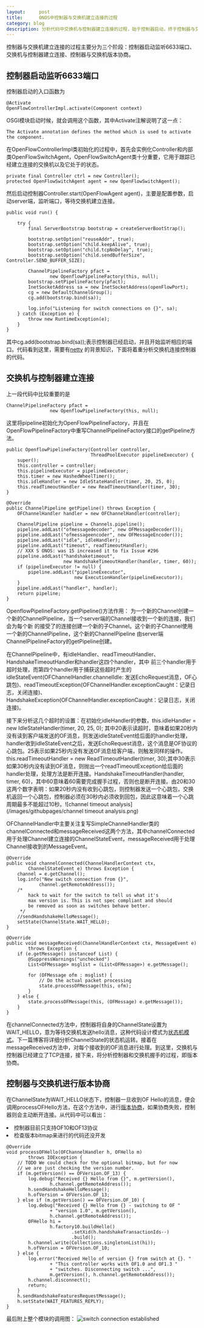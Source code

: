```yaml
---
layout:     post
title:      ONOS中控制器与交换机建立连接的过程
category: blog
description: 分析代码中交换机与控制器建立连接的过程，始于控制器启动，终于控制器与交换机版本协商。
---
```


控制器与交换机建立连接的过程主要分为三个阶段：控制器启动监听6633端口、交换机与控制器建立连接、控制器与交换机版本协商。

## 控制器启动监听6633端口

控制器启动的入口函数为

    @Activate
    OpenFlowControllerImpl.activate(Component context)
OSGI模块启动时候，就会调用这个函数，其中Activate注解说明了这一点：
    
    The Activate annotation defines the method which is used to activate the component.
在OpenFlowControllerImpl类初始化的过程中，首先会实例化Controller和内部类OpenFlowSwitchAgent，OpenFlowSwitchAgent类十分重要，它用于跟踪已经建立连接的交换机以及它处于的状态。

    private final Controller ctrl = new Controller();
    protected OpenFlowSwitchAgent agent = new OpenFlowSwitchAgent();

然后启动控制器Controller.start(OpenFlowAgent agent)，主要是配置参数，启动server端，监听端口，等待交换机建立连接。

    public void run() {

        try {
            final ServerBootstrap bootstrap = createServerBootStrap();

            bootstrap.setOption("reuseAddr", true);
            bootstrap.setOption("child.keepAlive", true);
            bootstrap.setOption("child.tcpNoDelay", true);
            bootstrap.setOption("child.sendBufferSize", Controller.SEND_BUFFER_SIZE);

            ChannelPipelineFactory pfact =
                    new OpenflowPipelineFactory(this, null);
            bootstrap.setPipelineFactory(pfact);
            InetSocketAddress sa = new InetSocketAddress(openFlowPort);
            cg = new DefaultChannelGroup();
            cg.add(bootstrap.bind(sa));

            log.info("Listening for switch connections on {}", sa);
        } catch (Exception e) {
            throw new RuntimeException(e);
        }
    }

其中cg.add(bootstrap.bind(sa));表示控制器已经启动，并且开始监听相应的端口。代码看到这里，需要有[netty][] 的背景知识，下面将着重分析交换机连接控制器的代码。

## 交换机与控制器建立连接
上一段代码中比较重要的是

    ChannelPipelineFactory pfact =
                    new OpenflowPipelineFactory(this, null);
这里将pipeline初始化为OpenFlowPipelineFactory，并且在OpenFlowPipelineFactory中重写ChannelPipelineFactory接口的getPipeline方法。

    public OpenflowPipelineFactory(Controller controller,
                                   ThreadPoolExecutor pipelineExecutor) {
        super();
        this.controller = controller;
        this.pipelineExecutor = pipelineExecutor;
        this.timer = new HashedWheelTimer();
        this.idleHandler = new IdleStateHandler(timer, 20, 25, 0);
        this.readTimeoutHandler = new ReadTimeoutHandler(timer, 30);
    }

    @Override
    public ChannelPipeline getPipeline() throws Exception {
        OFChannelHandler handler = new OFChannelHandler(controller);

        ChannelPipeline pipeline = Channels.pipeline();
        pipeline.addLast("ofmessagedecoder", new OFMessageDecoder());
        pipeline.addLast("ofmessageencoder", new OFMessageEncoder());
        pipeline.addLast("idle", idleHandler);
        pipeline.addLast("timeout", readTimeoutHandler);
        // XXX S ONOS: was 15 increased it to fix Issue #296
        pipeline.addLast("handshaketimeout",
                         new HandshakeTimeoutHandler(handler, timer, 60));
        if (pipelineExecutor != null) {
            pipeline.addLast("pipelineExecutor",
                             new ExecutionHandler(pipelineExecutor));
        }
        pipeline.addLast("handler", handler);
        return pipeline;
    }
OpenflowPipelineFactory.getPipeline()方法作用：
为一个新的Channel创建一个新的ChannelPipeline，当一个server端的Channel接收到一个新的连接，我们会为每个新
的接受了的连接创建一个新的子Channel。这个新的子Channel使用一个新的ChannelPipeline，这个新的ChannelPipeline
由server端ChannelPipelineFactory的getPipeline创建。

在ChannelPipeline中，有idleHandler、readTimeoutHandler、HandshakeTimeoutHandler和handler这四个handler，其中
前三个handler用于超时处理，而第四个handler用于捕获这些超时产生的idleStateEvent(OFChannelHandler.channelIdle:
发送EchoRequest消息，OF心跳包)、readTimeoutException(OFChannelHandler.exceptionCaught：记录日志，关闭连接)、
HandshakeException(OFChannelHandler.exceptionCaught：记录日志，关闭连接)。

接下来分析这几个超时的设置：在初始化idleHandler的参数，this.idleHandler = new IdleStateHandler(timer, 20, 25, 0); 其中20表示读超时，意味着如果20秒内没有读到客户端发送的OF消息，则发送idleStateEvent给后面的handler处理，handler收到idleStateEvent之后，发送EchoRequest消息，这个消息是OF协议的心跳包。25表示如果25秒内没有发送OF消息给客户端，则触发同样的操作。this.readTimeoutHandler = new ReadTimeoutHandler(timer, 30);其中30表示如果30秒内没有读到OF消息，则抛出一个readTimeoutException给后面的handler处理，处理方法是断开连接。HandshakeTimeoutHandler(handler, timer, 60)，其中60意味着60需要完成握手过程，否则也是断开连接。由20和30这两个数字表明：如果20秒内没有收到心跳包，则控制器发送一个心跳包，交换机返回一个心跳包，控制器必须在30秒内必须收到回包，因此这意味着一个心跳周期最多不能超过10秒。![channel timeout analysis](/images/githubpages/channel timeout analysis.png)

OFChannelHandler中主要关注复写SimpleChannelHandler类的channelConnected和messageReceived这两个方法，其中channelConnected用于处理Channel建立连接的ChannelStateEvent，messageReceived用于处理Channel接收到的MessageEvent。

    @Override
    public void channelConnected(ChannelHandlerContext ctx,
            ChannelStateEvent e) throws Exception {
        channel = e.getChannel();
        log.info("New switch connection from {}",
                channel.getRemoteAddress());
        /*
            hack to wait for the switch to tell us what it's
            max version is. This is not spec compliant and should
            be removed as soon as switches behave better.
         */
        //sendHandshakeHelloMessage();
        setState(ChannelState.WAIT_HELLO);
    }

    @Override
    public void messageReceived(ChannelHandlerContext ctx, MessageEvent e)
            throws Exception {
        if (e.getMessage() instanceof List) {
            @SuppressWarnings("unchecked")
            List<OFMessage> msglist = (List<OFMessage>) e.getMessage();

            for (OFMessage ofm : msglist) {
                // Do the actual packet processing
                state.processOFMessage(this, ofm);
            }
        } else {
            state.processOFMessage(this, (OFMessage) e.getMessage());
        }
    }

在channelConnected方法中，控制器将自身的ChannelState设置为WAIT_HELLO，意为等待交换机发送hello消息，这种代码设计模式为[状态机模式][]。下一篇博客将详细分析ChannelState的状态机运转。接着在messageReceived方法中，对每个接收到的OF消息进行处理。到这里，交换机与控制器已经建立了TCP连接，接下来，将分析控制器和交换机握手的过程，即版本协商。

## 控制器与交换机进行版本协商
在ChannelState为WAIT_HELLO状态下，控制器一旦收到OF Hello的消息，便会调用processOFHello方法，在这个方法中，进行[版本协商][]，如果协商失败，控制器则会主动断开连接。从代码中可以看出：
<li>控制器目前只支持OF10和OF13协议</li>
<li>检查版本bitmap来进行的代码还没开发</li>

    @Override
    void processOFHello(OFChannelHandler h, OFHello m)
            throws IOException {
        // TODO We could check for the optional bitmap, but for now
        // we are just checking the version number.
        if (m.getVersion() == OFVersion.OF_13) {
            log.debug("Received {} Hello from {}", m.getVersion(),
                    h.channel.getRemoteAddress());
            h.sendHandshakeHelloMessage();
            h.ofVersion = OFVersion.OF_13;
        } else if (m.getVersion() == OFVersion.OF_10) {
            log.debug("Received {} Hello from {} - switching to OF "
                    + "version 1.0", m.getVersion(),
                    h.channel.getRemoteAddress());
            OFHello hi =
                    h.factory10.buildHello()
                            .setXid(h.handshakeTransactionIds--)
                            .build();
            h.channel.write(Collections.singletonList(hi));
            h.ofVersion = OFVersion.OF_10;
        } else {
            log.error("Received Hello of version {} from switch at {}. "
                    + "This controller works with OF1.0 and OF1.3 "
                    + "switches. Disconnecting switch ...",
                    m.getVersion(), h.channel.getRemoteAddress());
            h.channel.disconnect();
            return;
        }
        h.sendHandshakeFeaturesRequestMessage();
        h.setState(WAIT_FEATURES_REPLY);
    }

最后附上整个模块的调用图：
![switch connection established](/images/githubpages/switch-connection-established.png)

[netty]:http://www.importnew.com/7669.html "netty"
[状态机模式]:http://www.importnew.com/7669.html "状态机模式"
[版本协商]:http://flowgrammable.org/sdn/openflow/state-machine/ "版本协商"
